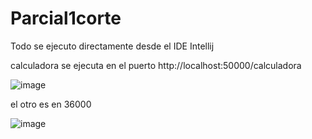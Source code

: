 # Parcial1corte

Todo se ejecuto directamente desde el IDE Intellij

calculadora se ejecuta en el puerto http://localhost:50000/calculadora

![image](https://github.com/user-attachments/assets/7ec04ad6-061d-45f0-97f2-73146fc70be0)

el otro es en 36000

![image](https://github.com/user-attachments/assets/47e38f55-2f5b-4bc7-86db-551368dcb443)
